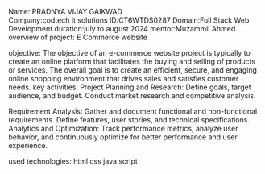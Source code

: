 Name: PRADNYA VIJAY GAIKWAD  
Company:codtech it solutions 
ID:CT6WTDS0287
Domain:Full Stack Web Development 
duration:july to august 2024
mentor:Muzammil Ahmed 
                overview of project: E Commerce website 
 
 objective: 
  The objective of an e-commerce website project is typically to create an online platform that facilitates the buying and selling of products or services.
The overall goal is to create an efficient, secure, and engaging online shopping environment that drives sales and satisfies customer needs.
key activities: 
Project Planning and Research: Define goals, target audience, and budget. Conduct market research and competitive analysis.

Requirement Analysis: Gather and document functional and non-functional requirements. Define features, user stories, and technical specifications.
Analytics and Optimization: Track performance metrics, analyze user behavior, and continuously optimize for better performance and user experience.

 used technologies: 
html     css      java script 
 
